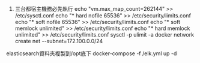 1. 三台都宿主機務必先執行
echo "vm.max_map_count=262144" >> /etc/sysctl.conf
echo "* hard nofile 65536" >> /etc/security/limits.conf
echo "* soft nofile 65536" >> /etc/security/limits.conf
echo "* soft memlock unlimited" >> /etc/security/limits.conf
echo "* hard memlock unlimited" >> /etc/security/limits.conf
sysctl -p
ulimit -a
docker network create net --subnet=172.100.0.0/24

elasticsearch資料夾複製到/opt底下
docker-compose -f /elk.yml up -d